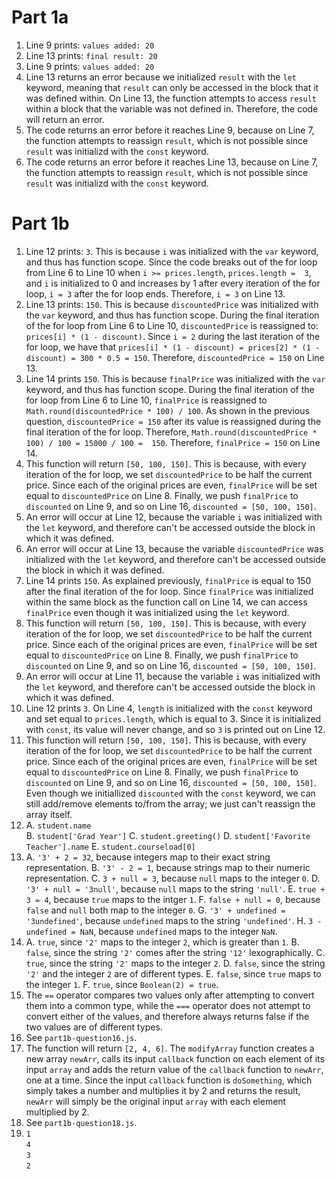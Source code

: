 # Part 1a
1. Line 9 prints: `values added: 20`
2. Line 13 prints: `final result: 20`
3. Line 9 prints: `values added: 20`
4. Line 13 returns an error because we initialized `result` with the `let` keyword, meaning that `result` can only be accessed in the block that it was defined within. On Line 13, the function attempts to access `result` within a block that the variable was not defined in. Therefore, the code will return an error.
5. The code returns an error before it reaches Line 9, because on Line 7, the function attempts to reassign `result`, which is not possible since `result` was initializd with the `const` keyword.
6. The code returns an error before it reaches Line 13, because on Line 7, the function attempts to reassign `result`, which is not possible since `result` was initializd with the `const` keyword.

# Part 1b
1. Line 12 prints: `3`. This is because `i` was initialized with the `var` keyword, and thus has function scope. Since the code breaks out of the for loop from Line 6 to Line 10 when `i >= prices.length`, `prices.length =  3`, and `i` is initialized to 0 and increases by 1 after every iteration of the for loop, `i = 3` after the for loop ends. Therefore, `i = 3` on Line 13. 
2. Line 13 prints: `150`. This is because `discountedPrice` was initialized with the `var` keyword, and thus has function scope. During the final iteration of the for loop from Line 6 to Line 10, `discountedPrice` is reassigned to: `prices[i] * (1 - discount)`. Since `i = 2`  during the last iteration of the for loop, we have that `prices[i] * (1 - discount) = prices[2] * (1 - discount) = 300 * 0.5 = 150`. Therefore, `discountedPrice = 150` on Line 13.
3. Line 14 prints `150`. This is because `finalPrice` was initialized with the `var` keyword, and thus has function scope. During the final iteration of the for loop from Line 6 to Line 10, `finalPrice` is reassigned to `Math.round(discountedPrice * 100) / 100`. As shown in the previous question, `discountedPrice = 150` after its value is reassigned during the final iteration of the for loop. Therefore, `Math.round(discountedPrice * 100) / 100 = 15000 / 100 =  150`. Therefore, `finalPrice = 150` on Line 14.
4. This function will return `[50, 100, 150]`. This is because, with every iteration of the for loop, we set `discountedPrice` to be half the current price. Since each of the original prices are even, `finalPrice` will be set equal to `discountedPrice` on Line 8. Finally, we push `finalPrice` to `discounted` on Line 9, and so on Line 16, `discounted = [50, 100, 150]`.
5. An error will occur at Line 12, because the variable `i` was initialized with the `let` keyword, and therefore can't be accessed outside the block in which it was defined.
6. An error will occur at Line 13, because the variable `discountedPrice` was initialized with the `let` keyword, and therefore can't be accessed outside the block in which it was defined.
7. Line 14 prints `150`. As explained previously, `finalPrice` is equal to 150 after the final iteration of the for loop. Since `finalPrice` was initialized within the same block as the function call on Line 14, we can access `finalPrice` even though it was initialized using the `let` keyword.
8. This function will return `[50, 100, 150]`. This is because, with every iteration of the for loop, we set `discountedPrice` to be half the current price. Since each of the original prices are even, `finalPrice` will be set equal to `discountedPrice` on Line 8. Finally, we push `finalPrice` to `discounted` on Line 9, and so on Line 16, `discounted = [50, 100, 150]`.
9. An error will occur at Line 11, because the variable `i` was initialized with the `let` keyword, and therefore can't be accessed outside the block in which it was defined.
10. Line 12 prints `3`. On Line 4, `length` is initialized with the `const` keyword and set equal to `prices.length`, which is equal to 3. Since it is initialized with `const`, its value will never change, and so `3` is printed out on Line 12. 
11. This function will return `[50, 100, 150]`. This is because, with every iteration of the for loop, we set `discountedPrice` to be half the current price. Since each of the original prices are even, `finalPrice` will be set equal to `discountedPrice` on Line 8. Finally, we push `finalPrice` to `discounted` on Line 9, and so on Line 16, `discounted = [50, 100, 150]`. Even though we initiallized `discounted` with the `const` keyword, we can still add/remove elements to/from the array; we just can't reassign the array itself.
12. A. `student.name`\
    B. `student['Grad Year']`
    C. `student.greeting()`
    D. `student['Favorite Teacher'].name`
    E. `student.courseload[0]`
13. A. `'3' + 2 = 32`, because integers map to their exact string representation.
    B. `'3' - 2 = 1`, because strings map to their numeric representation.
    C. `3 + null = 3`, because `null` maps to the integer `0`.
    D. `'3' + null = '3null'`, because `null` maps to the string `'null'`.
    E. `true + 3 = 4`, because `true` maps to the intger `1`.
    F. `false + null = 0`, because `false` and `null` both map to the integer `0`.
    G. `'3' + undefined = '3undefined'`, because `undefined` maps to the string `'undefined'`.
    H. `3 - undefined = NaN`, because `undefined` maps to the integer `NaN`.
14. A. `true`, since `'2'` maps to the integer `2`, which is greater than `1`.
    B. `false`, since the string `'2'` comes after the string `'12'` lexographically.
    C. `true`, since the string `'2'` maps to the integer `2`.
    D. `false`, since the string `'2'` and the integer `2` are of different types.
    E. `false`, since `true` maps to the integer `1`.
    F. `true`, since `Boolean(2) = true`.
15. The `==` operator compares two values only after attempting to convert them into a common type, while the `===` operator does not attempt to convert either of the values, and therefore always returns false if the two values are of different types.
16. See `part1b-question16.js`.
17. The function will return `[2, 4, 6]`. The `modifyArray` function creates a new array `newArr`, calls its input `callback` function on each element of its input `array` and adds the return value of the `callback` function to `newArr`, one at a time. Since the input `callback` function is `doSomething`, which simply takes a number and multiplies it by 2 and returns the result, `newArr` will simply be the original input `array` with each element multiplied by 2.
18. See `part1b-question18.js`.
19. `1`\
    `4`\
    `3`\
    `2`